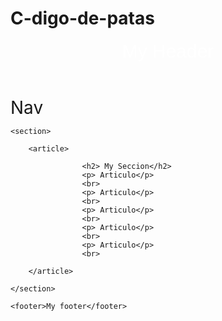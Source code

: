 # C-digo-de-patas
<!DOCTYPE html>
<html>
<meta charset="utf-8">
<meta lang="en">
<head>
	<title>Esquema de la pagina web</title>
	<link rel="stylesheet" type="text/css" href="C:\Users\user\Documents\Trabajo CoreUpgrade 2017\estilos.css/estilos.css" />
</head>

<body>
	 <header>
	 	<span style="font-family:arial; color:#ffffff; font-size:30px;">My Header</span>
	 </header>
		<nav>
			<span style="font-size:28px;">Nav</span>
		</nav>

	<section>

		<article>
	
					<h2> My Seccion</h2>
					<p> Articulo</p>
					<br>
					<p> Articulo</p>
					<br>
					<p> Articulo</p>
					<br>
					<p> Articulo</p>
					<br>
					<p> Articulo</p>
					<br>
		
		</article>

	</section>

	<footer>My footer</footer>
</body>
</html>
